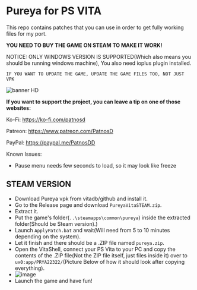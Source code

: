 # Pureya for PS VITA

This repo contains patches that you can use in order to get fully working files for my port.

**YOU NEED TO BUY THE GAME ON STEAM TO MAKE IT WORK!**

NOTICE: ONLY WINDOWS VERSION IS SUPPORTED(Which also means you should be running windows machine), You also need ioplus plugin installed.

```IF YOU WANT TO UPDATE THE GAME, UPDATE THE GAME FILES TOO, NOT JUST VPK```

![banner HD](https://github.com/user-attachments/assets/43b0f94f-e9fd-4dc3-aa61-df0ecce4fa60)


**If you want to support the project, you can leave a tip on one of those websites:**

Ko-Fi: https://ko-fi.com/patnosd

Patreon: https://www.patreon.com/PatnosD

PayPal: https://paypal.me/PatnosDD

Known Issues:
- Pause menu needs few seconds to load, so it may look like freeze



## STEAM VERSION
- Download Pureya vpk from vitadb/github and install it.
- Go to the Release page and download ``PureyaVitaSTEAM.zip``.
- Extract it.
- Put the game's folder(```..\steamapps\common\pureya```) inside the extracted folder(Should be Steam version).)
- Launch ``ApplyPatch.bat`` and wait(Will need from 5 to 10 minutes depending on the system).
- Let it finish and there should be a .ZIP file named ``pureya.zip``.
- Open the VitaShell, connect your PS Vita to your PC and copy the contents of the .ZIP file(Not the ZIP file itself, just files inside it) over to ``ux0:app/PRYA22322/``(Picture Below of how it should look after copying everything).
-  ![image](https://github.com/PatnosDD/Keep-In-Mind-Remastered-PS-VITA/assets/106522646/4192edd4-00da-4247-8952-bb630a94bc22)
- Launch the game and have fun!
